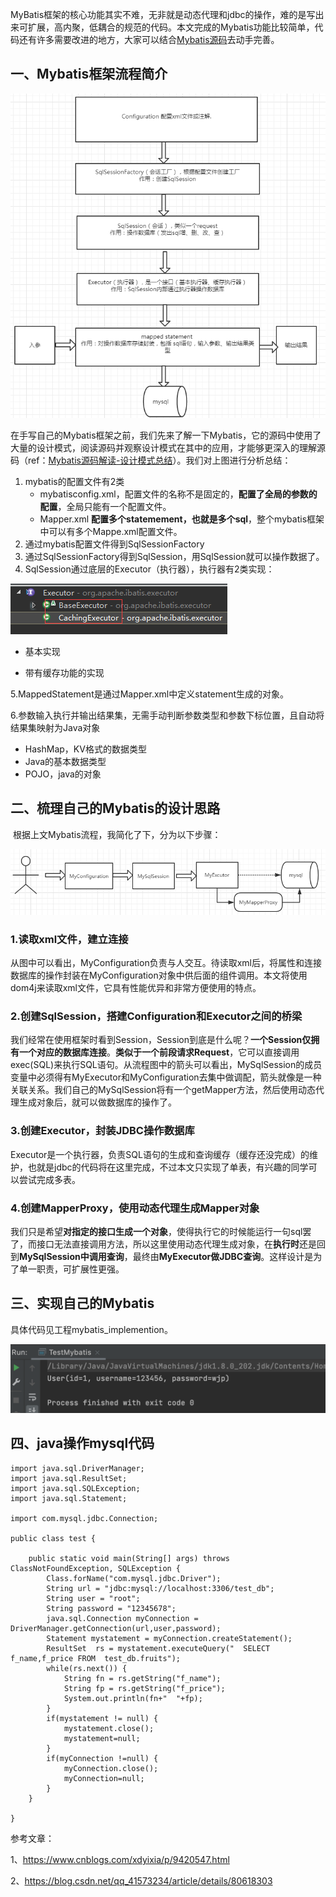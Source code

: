 MyBatis框架的核心功能其实不难，无非就是动态代理和jdbc的操作，难的是写出来可扩展，高内聚，低耦合的规范的代码。本文完成的Mybatis功能比较简单，代码还有许多需要改进的地方，大家可以结合[Mybatis源码](http://github.com/mybatis/mybatis-3)去动手完善。

## 一、Mybatis框架流程简介

![一、Mybatis框架流程简介](./_offline_resource/Mybatis框架流程简介.png)





在手写自己的Mybatis框架之前，我们先来了解一下Mybatis，它的源码中使用了大量的设计模式，阅读源码并观察设计模式在其中的应用，才能够更深入的理解源码（ref：[Mybatis源码解读-设计模式总结](http://www.crazyant.net/2022.html)）。我们对上图进行分析总结：

1. mybatis的配置文件有2类
   - mybatisconfig.xml，配置文件的名称不是固定的，**配置了全局的参数的配置**，全局只能有一个配置文件。
   - Mapper.xml **配置多个statemement，也就是多个sql**，整个mybatis框架中可以有多个Mappe.xml配置文件。
2. 通过mybatis配置文件得到SqlSessionFactory
3. 通过SqlSessionFactory得到SqlSession，用SqlSession就可以操作数据了。
4. SqlSession通过底层的Executor（执行器），执行器有2类实现：

![Executor](./_offline_resource/Executor执行器实现.png)

- 基本实现

- 带有缓存功能的实现

5.MappedStatement是通过Mapper.xml中定义statement生成的对象。

6.参数输入执行并输出结果集，无需手动判断参数类型和参数下标位置，且自动将结果集映射为Java对象

- HashMap，KV格式的数据类型
- Java的基本数据类型
- POJO，java的对象



## 二、梳理自己的Mybatis的设计思路

​    根据上文Mybatis流程，我简化了下，分为以下步骤：

![Mybatis的设计思路](./_offline_resource/Mybatis的设计思路.png)



### 1.读取xml文件，建立连接

​    从图中可以看出，MyConfiguration负责与人交互。待读取xml后，将属性和连接数据库的操作封装在MyConfiguration对象中供后面的组件调用。本文将使用dom4j来读取xml文件，它具有性能优异和非常方便使用的特点。

### 2.创建SqlSession，搭建Configuration和Executor之间的桥梁

​    我们经常在使用框架时看到Session，Session到底是什么呢？**一个Session仅拥有一个对应的数据库连接**。**类似于一个前段请求Request**，它可以直接调用exec(SQL)来执行SQL语句。从流程图中的箭头可以看出，MySqlSession的成员变量中必须得有MyExecutor和MyConfiguration去集中做调配，箭头就像是一种关联关系。我们自己的MySqlSession将有一个getMapper方法，然后使用动态代理生成对象后，就可以做数据库的操作了。 

###  3.创建Executor，封装JDBC操作数据库

​    Executor是一个执行器，负责SQL语句的生成和查询缓存（缓存还没完成）的维护，也就是jdbc的代码将在这里完成，不过本文只实现了单表，有兴趣的同学可以尝试完成多表。

### 4.创建MapperProxy，使用动态代理生成Mapper对象

​    我们只是希望**对指定的接口生成一个对象**，使得执行它的时候能运行一句sql罢了，而接口无法直接调用方法，所以这里使用动态代理生成对象，在**执行时**还是回到**MySqlSession中调用查询**，最终由**MyExecutor做JDBC查询**。这样设计是为了单一职责，可扩展性更强。



## 三、实现自己的Mybatis

具体代码见工程mybatis_implemention。

![自己实现的mybatis运行结果](./_offline_resource/自己实现的mybatis运行结果.png)





## 四、java操作mysql代码

```
import java.sql.DriverManager;
import java.sql.ResultSet;
import java.sql.SQLException;
import java.sql.Statement;
 
import com.mysql.jdbc.Connection;
 
public class test {
 
	public static void main(String[] args) throws ClassNotFoundException, SQLException {
		Class.forName("com.mysql.jdbc.Driver");
		String url = "jdbc:mysql://localhost:3306/test_db";
		String user = "root";
		String password = "12345678";
		java.sql.Connection myConnection = DriverManager.getConnection(url,user,password);
		Statement mystatement = myConnection.createStatement();
		ResultSet  rs = mystatement.executeQuery("  SELECT f_name,f_price FROM  test_db.fruits");
		while(rs.next()) {
			String fn = rs.getString("f_name");
			String fp = rs.getString("f_price");
			System.out.println(fn+"  "+fp);
		}
		if(mystatement != null) {
			mystatement.close();
			mystatement=null;
		}
		if(myConnection !=null) {
			myConnection.close();
			myConnection=null;
		}
	}
 
}
```







参考文章：

1、https://www.cnblogs.com/xdyixia/p/9420547.html

2、https://blog.csdn.net/qq_41573234/article/details/80618303